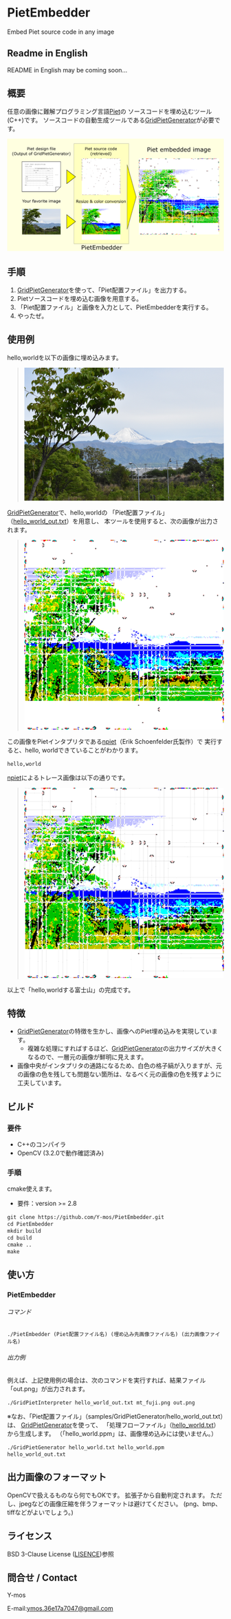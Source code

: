 # PietEmbedder
Embed Piet source code in any image

## Readme in English
README in English may be coming soon...

## 概要
任意の画像に難解プログラミング言語[Piet](https://www.dangermouse.net/esoteric/piet.html)の
ソースコードを埋め込むツール(C++)です。
ソースコードの自動生成ツールである[GridPietGenerator](https://github.com/Y-mos/GridPietGenerator)が必要です。

![Image](images/overview.png)

## 手順
1. [GridPietGenerator](https://github.com/Y-mos/GridPietGenerator)を使って、「Piet配置ファイル」を出力する。
2. Pietソースコードを埋め込む画像を用意する。
3. 「Piet配置ファイル」と画像を入力として、PietEmbedderを実行する。
4. やったぜ。

## 使用例
hello,worldを以下の画像に埋め込みます。

> ![Image](samples/mt_fuji.png)

[GridPietGenerator](https://github.com/Y-mos/GridPietGenerator)で、hello,worldの
「Piet配置ファイル」（[hello_world_out.txt](samples/GridPietGenerator/hello_world_out.txt)）を用意し、
本ツールを使用すると、次の画像が出力されます。
> ![Image](samples/results/out-large.png)

この画像をPietインタプリタである[npiet](https://www.bertnase.de/npiet/)（Erik Schoenfelder氏製作）で
実行すると、hello, worldできていることがわかります。
```
hello,world
```

[npiet](https://www.bertnase.de/npiet/)によるトレース画像は以下の通りです。
> ![Image](samples/results/npiet-trace.png)

以上で「hello,worldする富士山」の完成です。

## 特徴
+ [GridPietGenerator](https://github.com/Y-mos/GridPietGenerator)の特徴を生かし、画像へのPiet埋め込みを実現しています。
  + 複雑な処理にすればするほど、[GridPietGenerator](https://github.com/Y-mos/GridPietGenerator)の出力サイズが大きくなるので、一層元の画像が鮮明に見えます。
+ 画像中央がインタプリタの通路になるため、白色の格子縞が入りますが、元の画像の色を残しても問題ない箇所は、なるべく元の画像の色を残すように工夫しています。

## ビルド
### 要件
+ C++のコンパイラ
+ OpenCV (3.2.0で動作確認済み)

### 手順
cmake使えます。
+ 要件：version >= 2.8

```
git clone https://github.com/Y-mos/PietEmbedder.git
cd PietEmbedder
mkdir build
cd build
cmake ..
make
```


## 使い方
### PietEmbedder
###### コマンド
```
./PietEmbedder (Piet配置ファイル名) (埋め込み先画像ファイル名) (出力画像ファイル名)
```

###### 出力例
例えば、上記使用例の場合は、次のコマンドを実行すれば、結果ファイル「out.png」が出力されます。
```
./GridPietInterpreter hello_world_out.txt mt_fuji.png out.png
```

※なお、「Piet配置ファイル」（samples/GridPietGenerator/hello_world_out.txt）は、
[GridPietGenerator](https://github.com/Y-mos/GridPietGenerator)を使って、
「処理フローファイル」（[hello_world.txt](samples/GridPietGenerator/hello_world.txt)）から生成します。
（「hello_world.ppm」は、画像埋め込みには使いません。）
```
./GridPietGenerator hello_world.txt hello_world.ppm hello_world_out.txt
```

## 出力画像のフォーマット
OpenCVで扱えるものなら何でもOKです。
拡張子から自動判定されます。
ただし、jpegなどの画像圧縮を伴うフォーマットは避けてください。
(png、bmp、tiffなどがよいでしょう。)

## ライセンス
BSD 3-Clause License ([LISENCE](LICENSE))参照

## 問合せ / Contact
Y-mos

E-mail:ymos.36e17a7047@gmail.com
